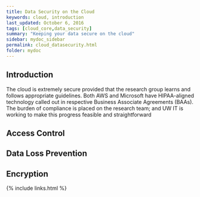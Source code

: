 ```yaml
---
title: Data Security on the Cloud
keywords: cloud, introduction
last_updated: October 6, 2016
tags: [cloud_core,data_security]
summary: "Keeping your data secure on the cloud"
sidebar: mydoc_sidebar
permalink: cloud_datasecurity.html
folder: mydoc
---
```


## Introduction
The cloud is extremely secure provided that the research group learns and follows appropriate guidelines. Both AWS and Microsoft have HIPAA-aligned technology called out in respective Business Associate Agreements (BAAs). The burden of compliance is placed on the research team; and UW IT is working to make this progress feasible and straightforward

## Access Control
## Data Loss Prevention
## Encryption 

{% include links.html %}
